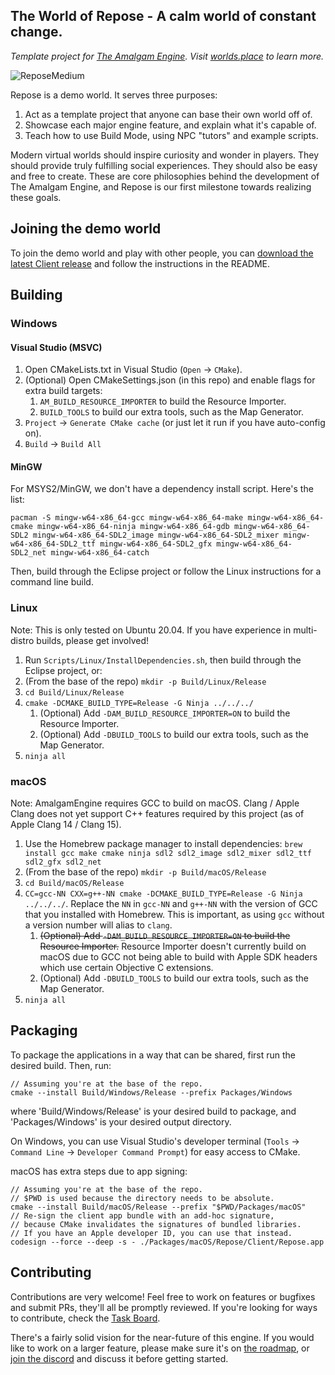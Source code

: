 ## The World of Repose - A calm world of constant change.
*Template project for [The Amalgam Engine](https://github.com/Net5F/AmalgamEngine). Visit [worlds.place](https://worlds.place/) to learn more.*

![ReposeMedium](https://user-images.githubusercontent.com/17211746/218555633-37cf85bc-1692-4c42-a33e-559187d43bac.png)

Repose is a demo world. It serves three purposes:
1. Act as a template project that anyone can base their own world off of.
1. Showcase each major engine feature, and explain what it's capable of.
1. Teach how to use Build Mode, using NPC "tutors" and example scripts.

Modern virtual worlds should inspire curiosity and wonder in players. They should provide truly fulfilling social experiences. They should also be easy and free to create. These are core philosophies behind the development of The Amalgam Engine, and Repose is our first milestone towards realizing these goals.

## Joining the demo world
To join the demo world and play with other people, you can [download the latest Client release](https://github.com/Net5F/Repose/releases/latest) and follow the instructions in the README.

## Building
### Windows
#### Visual Studio (MSVC)
1. Open CMakeLists.txt in Visual Studio (`Open` -> `CMake`).
1. (Optional) Open CMakeSettings.json (in this repo) and enable flags for extra build targets:
   1. `AM_BUILD_RESOURCE_IMPORTER` to build the Resource Importer.
   1. `BUILD_TOOLS` to build our extra tools, such as the Map Generator.
1. `Project` -> `Generate CMake cache` (or just let it run if you have auto-config on).
1. `Build` -> `Build All`

#### MinGW
For MSYS2/MinGW, we don't have a dependency install script. Here's the list:

    pacman -S mingw-w64-x86_64-gcc mingw-w64-x86_64-make mingw-w64-x86_64-cmake mingw-w64-x86_64-ninja mingw-w64-x86_64-gdb mingw-w64-x86_64-SDL2 mingw-w64-x86_64-SDL2_image mingw-w64-x86_64-SDL2_mixer mingw-w64-x86_64-SDL2_ttf mingw-w64-x86_64-SDL2_gfx mingw-w64-x86_64-SDL2_net mingw-w64-x86_64-catch
    
Then, build through the Eclipse project or follow the Linux instructions for a command line build.

### Linux
Note: This is only tested on Ubuntu 20.04. If you have experience in multi-distro builds, please get involved!

1. Run `Scripts/Linux/InstallDependencies.sh`, then build through the Eclipse project, or:
1. (From the base of the repo) `mkdir -p Build/Linux/Release`
1. `cd Build/Linux/Release`
1. `cmake -DCMAKE_BUILD_TYPE=Release -G Ninja ../../../`
   1. (Optional) Add `-DAM_BUILD_RESOURCE_IMPORTER=ON` to build the Resource Importer.
   1. (Optional) Add `-DBUILD_TOOLS` to build our extra tools, such as the Map Generator.
1. `ninja all`

### macOS

Note: AmalgamEngine requires GCC to build on macOS. Clang / Apple Clang does not yet support C++ features required by this project (as of Apple Clang 14 / Clang 15).

1. Use the Homebrew package manager to install dependencies: `brew install gcc make cmake ninja sdl2 sdl2_image sdl2_mixer sdl2_ttf sdl2_gfx sdl2_net`
1. (From the base of the repo) `mkdir -p Build/macOS/Release`
1. `cd Build/macOS/Release`
1. `CC=gcc-NN CXX=g++-NN cmake -DCMAKE_BUILD_TYPE=Release -G Ninja ../../../`. Replace the `NN` in `gcc-NN` and `g++-NN` with the version of GCC that you installed with Homebrew. This is important, as using `gcc` without a version number will alias to `clang`.
   1. ~~(Optional) Add `-DAM_BUILD_RESOURCE_IMPORTER=ON` to build the Resource Importer.~~ Resource Importer doesn't currently build on macOS due to GCC not being able to build with Apple SDK headers which use certain Objective C extensions.
   1. (Optional) Add `-DBUILD_TOOLS` to build our extra tools, such as the Map Generator.
1. `ninja all`

## Packaging
To package the applications in a way that can be shared, first run the desired build. Then, run:
```
// Assuming you're at the base of the repo.
cmake --install Build/Windows/Release --prefix Packages/Windows
```
where 'Build/Windows/Release' is your desired build to package, and 'Packages/Windows' is your desired output directory.

On Windows, you can use Visual Studio's developer terminal (`Tools` -> `Command Line` -> `Developer Command Prompt`) for easy access to CMake.

macOS has extra steps due to app signing:
```
// Assuming you're at the base of the repo.
// $PWD is used because the directory needs to be absolute.
cmake --install Build/macOS/Release --prefix "$PWD/Packages/macOS"
// Re-sign the client app bundle with an add-hoc signature,
// because CMake invalidates the signatures of bundled libraries.
// If you have an Apple developer ID, you can use that instead.
codesign --force --deep -s - ./Packages/macOS/Repose/Client/Repose.app
```

## Contributing
Contributions are very welcome! Feel free to work on features or bugfixes and submit PRs, they'll all be promptly reviewed. If you're looking for ways to contribute, check the [Task Board](https://trello.com/b/8Z8VoAiX/amalgam-engine-tasks).

There's a fairly solid vision for the near-future of this engine. If you would like to work on a larger feature, please make sure it's on [the roadmap](https://worlds.place/roadmap.html), or [join the discord](https://discord.gg/EA2Sg3ar74) and discuss it before getting started.
